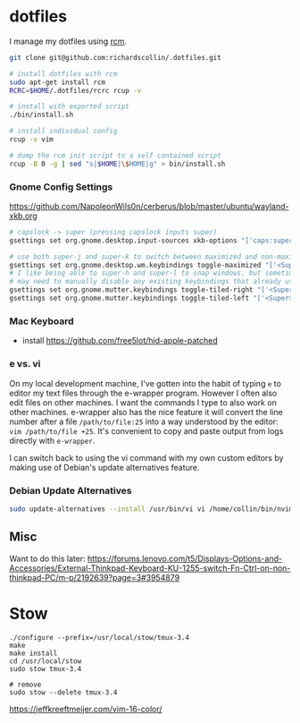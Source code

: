 # dotfiles

I manage my dotfiles using [rcm](http://thoughtbot.github.io/rcm/).

```bash
git clone git@github.com:richardscollin/.dotfiles.git

# install dotfiles with rcm
sudo apt-get install rcm
RCRC=$HOME/.dotfiles/rcrc rcup -v

# install with exported script
./bin/install.sh

# install individual config
rcup -v vim

# dump the rcm init script to a self contained script
rcup -B 0 -g | sed "s|$HOME|\$HOME|g" > bin/install.sh
```

### Gnome Config Settings

<https://github.com/NapoleonWils0n/cerberus/blob/master/ubuntu/wayland-xkb.org>

```bash
# capslock -> super (pressing capslock inputs super)
gsettings set org.gnome.desktop.input-sources xkb-options "['caps:super']"

# use both super-j and super-k to switch between maximized and non-maximized window
gsettings set org.gnome.desktop.wm.keybindings toggle-maximized "['<Super>k', '<Super>j']"
# I like being able to super-h and super-l to snap windows, but sometimes still like to be able to do super left/right
# may need to manually disable any existing keybindings that already use super-l and super-h
gsettings set org.gnome.mutter.keybindings toggle-tiled-right "['<Super>Right', '<Super>l']"
gsettings set org.gnome.mutter.keybindings toggle-tiled-left "['<Super>Left', '<Super>h']"

```

### Mac Keyboard

- install <https://github.com/free5lot/hid-apple-patched>


### e vs. vi

On my local development machine, I've gotten into the habit of typing
`e` to editor my text files through the e-wrapper program. However I often
also edit files on other machines. I want the commands I type to
also work on other machines. e-wrapper also has the nice feature it will
convert the line number after a file `/path/to/file:25` into a way understood
by the editor: `vim /path/to/file +25`. It's convenient to copy and paste
output from logs directly with `e-wrapper`.

I can switch back to using the vi command with my own custom editors by making
use of Debian's update alternatives feature.

### Debian Update Alternatives

```bash
sudo update-alternatives --install /usr/bin/vi vi /home/collin/bin/nvim 100
```




## Misc

Want to do this later: <https://forums.lenovo.com/t5/Displays-Options-and-Accessories/External-Thinkpad-Keyboard-KU-1255-switch-Fn-Ctrl-on-non-thinkpad-PC/m-p/2192639?page=3#3954879>


Stow
====
```
./configure --prefix=/usr/local/stow/tmux-3.4
make
make install
cd /usr/local/stow
sudo stow tmux-3.4

# remove
sudo stow --delete tmux-3.4
```

<https://jeffkreeftmeijer.com/vim-16-color/>


